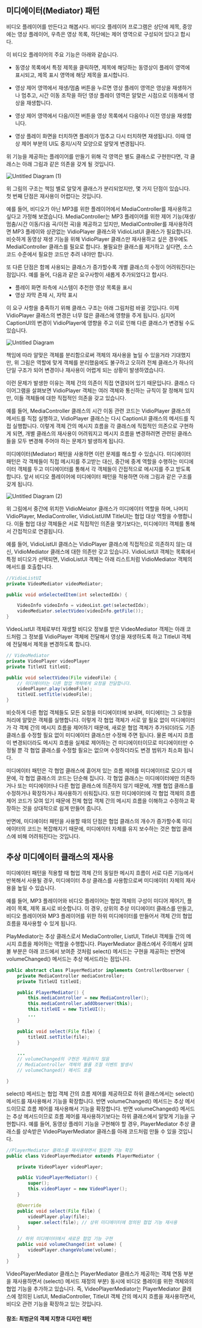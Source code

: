 ## 미디에이터(Mediator) 패턴
비디오 플레이어를 만든다고 해봅시다. 비디오 플레이어 프로그램은 상단에 제목, 중앙에는 영상 플레이어, 우측은 영상 목록, 하단에는 제어 영역으로 구성되어 있다고 합시다.

이 비디오 플레이어의 주요 기능은 아래와 같습니다.

- 동영상 목록에서 특정 제목을 클릭하면, 제목에 해당하는 동영상이 플레이 영역에 표시되고, 제목 표시 영역에 해당 제목을 표시합니다.

- 영상 제어 영역에서 재생/멈춤 버튼을 누르면 영상 플레이 영역은 영상을 재생하거나 멈추고, 시간 이동 조작을 하던 영상 플레이 영역은 알맞은 시점으로 이동해서 영상을 재생합니다.

- 영상 제어 영역에서 다음/이전 버튼을 영상 목록에서 다음이나 이전 영상을 재생합니다.

- 영상 플레이 화면을 터치하면 플레이가 멈추고 다시 터치하면 재생됩니다. 이때 영상 제어 부분의 UI도 중지/시작 모양으로 알맞게 변경됩니다.

위 기능을 제공하는 플레이어를 만들기 위해 각 영역은 별도 클래스로 구현한다면, 각 클래스는 아래 그림과 같은 의존을 갖게 될 것입니다.


![Untitled Diagram (1)](https://user-images.githubusercontent.com/22395934/81063005-012b0000-8f12-11ea-878b-753a733d045b.png)

위 그림의 구조는 책임 별로 알맞게 클래스가 분리되었지만, 몇 가지 단점이 있습니다. 첫 번째 단점은 재사용이 어렵다는 것입니다.

예를 들어, 비디오가 아닌 MP3를 위한 플레이어에서 MediaController를 재사용하고 싶다고 가정해 보겠습니다. MediaController는 MP3 플레이어를 위한 제어 기능(재생/멈춤/시간 이동/다음 곡/이전 곡)을 제공하고 있지만, MedialController를 재사용하려면 MP3 플레이와 상관없는 VidioPlayer 클래스와 VidioListUI 클래스가 필요합니다. 비슷하게 동영상 재생 기능을 위해 VidioPlayer 클래스만 재사용하고 싶은 경우에도 MedialController 클래스를 필요로 합니다. 불필요한 클래스를 제거하고 싶다면, 소스 코드 수준에서 필요한 코드만 추려 내야만 합니다.

또 다른 단점은 함께 사용되는 클래스가 증가할수록 개별 클래스의 수정이 어려워진다는 점입니다. 예를 들어, 다음과 같은 요구사항이 새롭게 추가되었다고 합시다.

- 플레이 화면 좌측에 시스템이 추천한 영상 목록을 표시
- 영상 자막 존재 시, 자막 표시

이 요구 사항을 충족하기 위해 클래스 구조는 아래 그림처럼 바귈 것입니다. 이제 VidioPlayer 클래스의 변경은 너무 많은 클래스에 영향을 주게 됩니다. 심지어 CaptionUI의 변경이 VidioPlayer에 영향을 주고 이로 인해 다른 클래스가 변경될 수도 있습니다.


![Untitled Diagram](https://user-images.githubusercontent.com/22395934/81063928-ae524800-8f13-11ea-8f34-cfb525bd967b.png)

책임에 따라 알맞은 객체를 분리함으로써 객체의 재사용을 높일 수 있을거라 기대했지만, 위 그림은 역할에 맞게 객체를 분리했음에도 불구하고 오히려 전체 클래스가 하나의 단일 구조가 되어 변경이나 재사용이 어렵게 되는 상황이 발생하였습니다.

이런 문제가 발생한 이유는 객체 간의 의존이 직접 연결되어 있기 때문입니다. 클래스 다이어그램을 살펴보면 VidioPlayer 객체는 여러 객체와 통신하는 규칙이 잘 정해져 있지만, 이들 객체들에 대한 직접적인 의존을 갖고 있습니다.

예를 들어, MediaController 클래스의 시간 이동 관련 코드는 VidioPlayer 클래스의 메서드를 직접 실행하고, VidioPlayer 클래스는 다시 CaptionUI 클래스의 메서드를 직접 실행합니다. 이렇게 객체 간의 메시지 흐름을 각 클래스에 직접적인 의존으로 구현하게 되면, 개별 클래스의 재사용이 어려워지고 메시지 흐름을 변경하려면 관련된 클래스들을 모두 변경해 주어야 하는 문제가 발생하게 됩니다.

미디에이터(Mediator) 패턴을 사용하면 이런 문제를 해소할 수 있습니다. 미디에이터 패턴은 각 객체들이 직접 메시지를 주고받는 대신, 중간에 중계 역할을 수행하는 미디에이터 객체를 두고 미디에이터를 통해서 각 객체들이 간접적으로 메시지를 주고 받도록 합니다. 앞서 비디오 플레이어에 미디에이터 패턴을 적용하면 아래 그림과 같은 구조를 갖게 됩니다.

![Untitled Diagram (2)](https://user-images.githubusercontent.com/22395934/81065536-a0ea8d00-8f16-11ea-91f3-ebbfdb22a2d6.png)

위 그림에서 중간에 위치한 VidioMeiator 클래스가 미디에이터 역할을 하며, 나머지 VidioPlayer, MediaController, VidioListUIM TitleUI는 협업 대상 역할을 수행합니다. 이들 협업 대상 객체들은 서로 직접적인 의존을 맺기보다는, 미디에이터 객체를 통해서 간접적으로 연결됩니다.

예를 들어, VidioListUI 클래스는 VidioPlayer 클래스에 직접적으로 의존하지 않는 대신, VidioMediator 클래스에 대한 의존만 갖고 있습니다. VidioListUI 객체는 목록에서 특정 비디오가 선택되면, VidioListUI 객체는 아래 리스트처럼 VidioMediator 객체의 메서드를 호출합니다.

```java
//VidioListUI
private VideoMediator videoMediator;

public void onSelectedItem(int selectedIdx) {

    VideoInfo videoInfo = videoList.get(selectedIdx);
    videoMediator.selectVideo(videoInfo.getFile());
}
```

VideoListUI 객체로부터 재생할 비디오 정보를 받은 VideoMediator 객체는 아래 코드처럼 그 정보를 VidioPlayer 객체에 전달해서 영상을 재생하도록 하고 TitleUI 객체에 전달해서 제목을 변경하도록 합니다.

```java
// VideoMediator
private VideoPlayer videoPlayer
private TitleUI titleUI;

public void selectVideo(File videoFile) {
    // 미디에이터는 다른 협업 객체에게 요청을 전달합니다.
    videoPlayer.play(videoFile);
    titleUI.setTitle(videoFile);
}
```

비슷하게 다른 협업 객체들도 모든 요청을 미디에이터에 보내며, 미디에터는 그 요청을 처리에 알맞은 객체를 실행합니다. 이렇게 각 협업 객체가 서로 알 필요 없이 미디에이터가 각 객체 간의 메시지 흐름을 제어하기 때문에, 새로운 협업 객체가 추가되더라도 기존 클래스를 수정할 필요 없이 미디에이터 클래스만 수정해 주면 됩니다. 물론 메시지 흐름이 변경되더라도 메시지 흐름을 실제로 제어하는 건 미디에이터이므로 미디에이터만 수정될 뿐 각 협업 클래스를 수정할 필요는 없으며 수정하더라도 변경 범위가 최소화 됩니다.

미디에이터 패턴은 각 협업 클래스에 흩어져 있는 흐름 제어를 미디에이터로 모으기 때문에, 각 협업 클래스의 코드는 단순해 집니다. 각 협업 클래스는 미디에이터에만 의존하거나 또는 미디에이터나 다른 협업 클래스에 의존하지 않기 때문에, 개별 협업 클래스를 수정하거나 확장하거나 재사용하기 쉬워집니다. 또한 미디에이터에 각 협업 객체의 흐름 제어 코드가 모여 있기 때문에 전체 협업 객체 간의 메시지 흐름을 이해하고 수정하고 확장하는 것을 상대적으로 쉽게 만들어 줍니다.

반면에, 미디에이터 패턴을 사용할 때의 단점은 협업 클래스의 개수가 증가할수록 미디에이터의 코드는 복잡해지기 때문에, 미디에이터 자체를 유지 보수하는 것은 협업 클래스에 비해 어려워진다는 것입니다.

## 추상 미디에이터 클래스의 재사용
미디에이터 패턴을 적용할 때 협업 객체 간의 동일한 메시지 흐름이 서로 다른 기능에서 반복해서 사용될 경우, 미디에이터 추상 클래스를 사용함으로써 미디에이터 자체의 재사용을 높일 수 있습니다.

예를 들어, MP3 플레이어와 비디오 플레이어는 협업 객체의 구성이 미디어 제어기, 플레이 목록, 제목 표시로 비슷합니다. 이 경우, 상위의 추상 미디에이터 클래스를 만들고, 비디오 플레이어와 MP3 플레이어를 위한 하위 미디에이터를 만들어서 객체 간의 협업 흐름을 재사용할 수 있게 됩니다.


PlayMediator는 추상 클래스로서 MediaController, ListUI, TitleUI 객체들 간의 메시지 흐름을 제어하는 역할을 수행합니다. PlayerMediator 클래스에서 주의해서 살펴볼 부분은 아래 코드에서 보여준 것처럼 select() 메서드는 구현을 제공하는 반면에 volumeChanged() 메서드는 추상 메서드라는 점입니다.

```java
public abstract class PlayerMediator implements ControllerObserver {
    private MediaController mediaController;
    private TitleUI titleUI;

    public PlayerMediator() {
        this.mediaController = new MediaController();
        this.mediaController.addObserver(this);
        this.titleUI = new TitleUI();
        ...
    }

    public void select(File file) {
        titleUI.setTitle(file);
    }

    ...
    // volumeChanged의 구현은 제공하지 않음
    // MediaController 객체의 볼륨 조절 이벤트 발생시
    // volumeChanged() 메서드 호출

}
```

select() 메서드는 협업 객체 간의 흐름 제어를 제공하므로 하위 클래스에서는 select() 메서드를 재사용해서 기능을 확장합니다. 반면 volumeChanged() 메서드는 추상 메서드이므로 흐름 제어를 재사용해서 기능을 확장합니다. 반면 volumeChanged() 메서드는 추상 메서드이므로 흐름 제어를 재사용하기보다는 하위 클래스에서 알맞게 기능을 구현합니다. 예를 들어, 동영상 플레이 기능을 구현해야 할 경우, PlayerMediator 추상 클래스를 상속받은 VideoPlayerMediator 클래스를 아래 코드처럼 만들 수 있을 것입니다.

```java
//PlayerMediator 클래스를 재사용하면서 필요한 기능 확장
public class VideoPlayerMediator extends PlayerMediator {

    private VideoPlayer videoPlayer;

    public VideoPlayerMediator() {
        super();
        this.videoPlayer = new VideoPlayer();
    }

    @Override
    public void select(File file) {
        videoPlayer.play(file);
        super.select(file); // 상위 미디에이터에 정의된 협업 기능 재사용
    }

    // 하위 미디에이터에서 새로운 협업 기능 구현
    public void volumeChanged(int volume) {
        videoPlayer.changeVolume(volume);
    }
}
```

VideoPlayerMediator 클래스는 PlayerMediator 클래스가 제공하는 객체 연동 부분을 재사용하면서 (select() 메서드 재정의 부분) 동시에 비디오 플레이를 위한 객체와의 협업 기능을 추가하고 있습니다. 즉, VideoPlayerMediator는 PlayerMediator 클래스에 정의된 ListUI, MediaController,  TitleUI 객체 간의 메시지 흐름을 재사용하면서, 비디오 관련 기능을 확장하고 있는 것입니다.

#### 참조: 최범균의 객체 지향과 디자인 패턴
